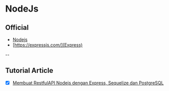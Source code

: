 # NodeJs

## Official

- [Nodejs](https://nodejs.org/en/about/)
- [https://expressjs.com/](Express)

--

## Tutorial Article

- [x] [Membuat RestfulAPI Nodejs dengan Express, Sequelize dan PostgreSQL](https://medium.com/@nico26deo/membuat-restful-api-dengan-express-js-sequelize-js-dan-postgresql-cb14d045cefd)